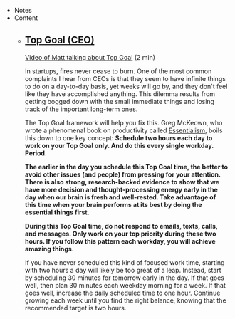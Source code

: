 - Notes
- Content
	- ## [Top Goal (CEO)](https://docs.google.com/document/d/1rWlx4P0Kpp4E8nFajcwDa4or_1EINv_ITTM-Ruo5XvQ/edit#)
	  
	  [Video of Matt talking about Top Goal](https://www.loom.com/share/ad69bd9f2100436f8940fa9d275d37b7) (2 min)
	  
	  In startups, fires never cease to burn. One of the most common complaints I hear from CEOs is that they seem to have infinite things to do on a day-to-day basis, yet weeks will go by, and they don't feel like they have accomplished anything. This dilemma results from getting bogged down with the small immediate things and losing track of the important long-term ones.
	  
	  The Top Goal framework will help you fix this. Greg McKeown, who wrote a phenomenal book on productivity called [Essentialism](https://smile.amazon.com/Essentialism-Disciplined-Pursuit-Greg-McKeown/dp/0804137382/ref=sr_1_1?ie=UTF8&qid=1479153913&sr=8-1&keywords=essentialism), boils this down to one key concept: **Schedule two hours each day to work on your Top Goal only. And do this every single workday. Period.**
	  
	  **The earlier in the day you schedule this Top Goal time, the better to avoid other issues (and people) from pressing for your attention. There is also strong, research-backed evidence to show that we have more decision and thought-processing energy early in the day when our brain is fresh and well-rested. Take advantage of this time when your brain performs at its best by doing the essential things first.**
	  
	  **During this Top Goal time, do not respond to emails, texts, calls, and messages. Only work on your top priority during these two hours. If you follow this pattern each workday, you will achieve amazing things.**
	  
	  If you have never scheduled this kind of focused work time, starting with two hours a day will likely be too great of a leap. Instead, start by scheduling 30 minutes for tomorrow early in the day. If that goes well, then plan 30 minutes each weekday morning for a week. If that goes well, increase the daily scheduled time to one hour. Continue growing each week until you find the right balance, knowing that the recommended target is two hours.